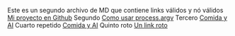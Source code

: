 Este es un segundo archivo de MD que contiene links válidos y nó válidos
[Mi proyecto en Github](https://github.com/alinewho/DEV004-md-links)
Segundo
[Como usar process.argv](https://www.geeksforgeeks.org/node-js-process-argv-property/)
Tercero
[Comida y AI](https://www.youtube.com/watch?v=iBi1jK_jOX8&ab_channel=StephPappas)
Cuarto repetido
[Comida y AI](https://www.youtube.com/watch?v=iBi1jK_jOX8&ab_channel=StephPappas)
Quinto roto
[Un link roto](https://overapi.com/nodejsAQL)